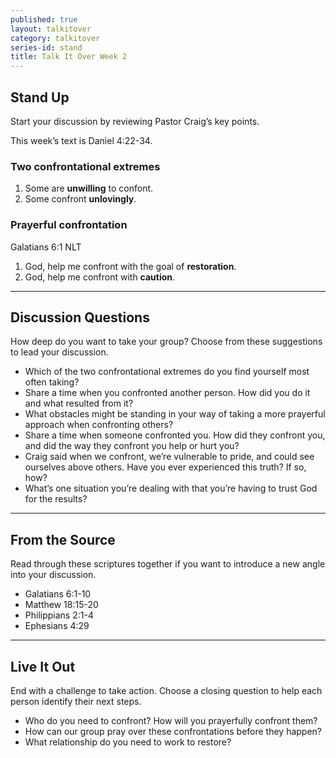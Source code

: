 ```yaml
---
published: true
layout: talkitover
category: talkitover
series-id: stand
title: Talk It Over Week 2
---
```


## Stand Up
<p class="lead">Start your discussion by reviewing Pastor Craig’s key points.</p>

This week’s text is Daniel 4:22-34.

### Two confrontational extremes

1. Some are **unwilling** to confont.
2. Some confront **unlovingly**.

### Prayerful confrontation

Galatians 6:1 NLT

1. God, help me confront with the goal of **restoration**.
2. God, help me confront with **caution**.

* * *

## Discussion Questions
<p class="lead">How deep do you want to take your group? Choose from these suggestions to lead your discussion.</p>

* Which of the two confrontational extremes do you find yourself most often taking?
* Share a time when you confronted another person. How did you do it and what resulted from it?
* What obstacles might be standing in your way of taking a more prayerful approach when confronting others?
* Share a time when someone confronted you. How did they confront you, and did the way they confront you help or hurt you?
* Craig said when we confront, we’re vulnerable to pride, and could see ourselves above others. Have you ever experienced this truth? If so, how?
* What’s one situation you’re dealing with that you’re having to trust God for the results?

* * *

## From the Source
<p class="lead">Read through these scriptures together if you want to introduce a new angle into your discussion.</p>

* Galatians 6:1-10
* Matthew 18:15-20
* Philippians 2:1-4
* Ephesians 4:29

* * *

## Live It Out
<p class="lead">End with a challenge to take action. Choose a closing question to help each person identify their next steps.</p>

* Who do you need to confront? How will you prayerfully confront them?
* How can our group pray over these confrontations before they happen?
* What relationship do you need to work to restore?
